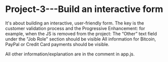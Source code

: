 # Project-3---Build an interactive form

It's about building an interactive, user-friendly form.
The key is the customer validation process and the Progressive Enhancement:  for example, when the JS is removed from the project:
The “Other” text field under the "Job Role" section should be visible
All information for Bitcoin, PayPal or Credit Card payments should be visible.

All other information/explanation are in the comment in app.js.
